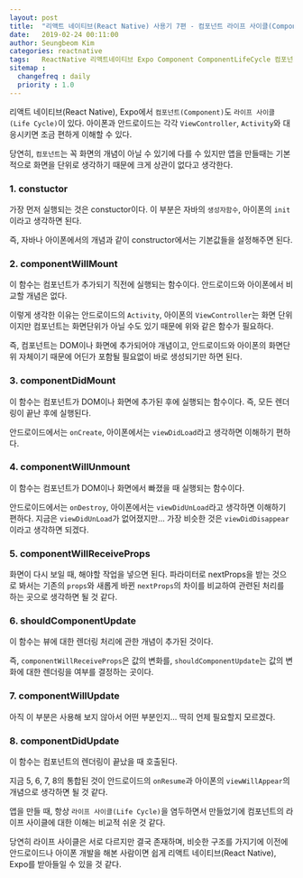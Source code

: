 ```yaml
---
layout: post
title:  "리액트 네이티브(React Native) 사용기 7편 - 컴포넌트 라이프 사이클(Component Life Cycle)."
date:   2019-02-24 00:11:00
author: Seungbeom Kim
categories: reactnative
tags:	ReactNative 리액트네이티브 Expo Component ComponentLifeCycle 컴포넌트 컴포넌트라이프사이클
sitemap :
  changefreq : daily
  priority : 1.0
---
```


리액트 네이티브(React Native), Expo에서 `컴포넌트(Component)`도 `라이프 사이클(Life Cycle)`이 있다. 아이폰과 안드로이드는 각각 `ViewController`, `Activity`와 대응시키면 조금 편하게 이해할 수 있다.

당연히, `컴포넌트`는 꼭 화면의 개념이 아닐 수 있기에 다를 수 있지만 앱을 만들때는 기본적으로 화면을 단위로 생각하기 때문에 크게 상관이 없다고 생각한다.

### 1. constuctor

가장 먼저 실행되는 것은 constuctor이다.
이 부분은 자바의 `생성자함수`, 아이폰의 `init`이라고 생각하면 된다.

즉, 자바나 아이폰에서의 개념과 같이 constructor에서는 기본값들을 설정해주면 된다.

### 2. componentWillMount

이 함수는 컴포넌트가 추가되기 직전에 실행되는 함수이다. 안드로이드와 아이폰에서 비교할 개념은 없다.

이렇게 생각한 이유는 안드로이드의 `Activity`, 아이폰의 `ViewController`는 화면 단위이지만 컴포넌트는 화면단위가 아닐 수도 있기 때문에 위와 같은 함수가 필요하다.

즉, 컴포넌트는 DOM이나 화면에 추가되어야 개념이고, 안드로이드와 아이폰의 화면단위 자체이기 때문에 어딘가 포함될 필요없이 바로 생성되기만 하면 된다.

### 3. componentDidMount

이 함수는 컴포넌트가 DOM이나 화면에 추가된 후에 실행되는 함수이다. 즉, 모든 렌더링이 끝난 후에 실행된다.

안드로이드에서는 `onCreate`, 아이폰에서는 `viewDidLoad`라고 생각하면 이해하기 편하다.

### 4. componentWillUnmount

이 함수는 컴포넌트가 DOM이나 화면에서 빠졌을 때 실행되는 함수이다.

안드로이드에서는 `onDestroy`, 아이폰에서는 `viewDidUnLoad`라고 생각하면 이해하기 편하다. 지금은 `viewDidUnLoad`가 없어졌지만... 가장 비슷한 것은 `viewDidDisappear`이라고 생각하면 되겠다.

### 5. componentWillReceiveProps

화면이 다시 보일 때, 해야할 작업을 넣으면 된다. 파라미터로 nextProps을 받는 것으로 봐서는 기존의 `props`와 새롭게 바뀐 `nextProps`의 차이를 비교하여 관련된 처리를 하는 곳으로 생각하면 될 것 같다.

### 6. shouldComponentUpdate

이 함수는 뷰에 대한 렌더링 처리에 관한 개념이 추가된 것이다.

즉, `componentWillReceiveProps`은 값의 변화를, `shouldComponentUpdate`는 값의 변화에 대한 렌더링을 여부를 결정하는 곳이다.

### 7. componentWillUpdate

아직 이 부분은 사용해 보지 않아서 어떤 부분인지... 딱히 언제 필요할지 모르겠다.

### 8. componentDidUpdate

이 함수는 컴포넌트의 렌더링이 끝났을 때 호출된다.

지금 5, 6, 7, 8의 통합된 것이 안드로이드의 `onResume`과 아이폰의 `viewWillAppear`의 개념으로 생각하면 될 것 같다.

앱을 만들 때, 항상 `라이프 사이클(Life Cycle)`을 염두하면서 만들었기에 컴포넌트의 라이프 사이클에 대한 이해는 비교적 쉬운 것 같다.

당연히 라이프 사이클은 서로 다르지만 결국 존재하며, 비슷한 구조를 가지기에 이전에 안드로이드나 아이폰 개발을 해본 사람이면 쉽게 리액트 네이티브(React Native), Expo를 받아들일 수 있을 것 같다.
